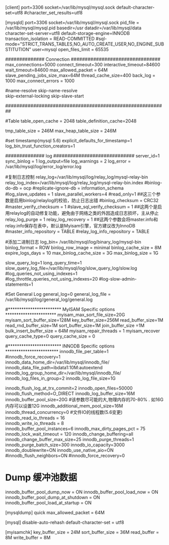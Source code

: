 [client]
port=3306
socket=/var/lib/mysql/mysql.sock
default-character-set=utf8
#character_set_results=utf8

[mysqld]
port=3306
socket=/var/lib/mysql/mysql.sock
pid_file = /var/lib/mysql/mysql.pid
basedir=/usr
datadir=/var/lib/mysql/data
character-set-server=utf8
default-storage-engine=INNODB
transaction_isolation = READ-COMMITTED
#sql-mode="STRICT_TRANS_TABLES,NO_AUTO_CREATE_USER,NO_ENGINE_SUBSTITUTION"
user=mysql
open_files_limit = 65535

##############  Connection ################################
max_connections=5000
connect_timeout=300
interactive_timeout=84600
wait_timeout=84600
max_allowed_packet = 64M
slave_pending_jobs_size_max=64M
thread_cache_size=400
back_log = 1000
max_connect_errors = 1000

#name-resolve
skip-name-resolve          
skip-external-locking
skip-slave-start

##########################################################

#Table
table_open_cache = 2048
table_definition_cache=2048

tmp_table_size = 246M 
max_heap_table_size = 246M

#set timestamp(mysql 5.6)
explicit_defaults_for_timestamp=1
log_bin_trust_function_creators=1

##############  log  #############################
server_id=1
sync_binlog = 1
log_output=file
log_warnings = 2
log_error = /var/lib/mysql/log/error_log/error.log

#复制日志控制
relay_log=/var/lib/mysql/log/relay_log/mysql-relay-bin
relay_log_index=/var/lib/mysql/log/relay_log/mysql-relay-bin.index
#binlog-do-db = ocp
#replicate-ignore-db = information_schema
#log_slave_updates = 1
slave_parallel_workers=4
#read_only=1
##这三个参数是启用binlog/relaylog的校验，防止日志出错
#binlog_checksum = CRC32
#master_verify_checksum = 1
#slave_sql_verify_checksum = 1
##这两个是启用relaylog的自动修复功能，避免由于网络之类的外因造成日志损坏，主从停止
relay_log_purge = 1
relay_log_recovery = 1
##这两个参数会将master.info和relay.info保存在表中，默认是Myisam引擎，官方建议改为InnoDB
#master_info_repository = TABLE
#relay_log_info_repository = TABLE


#添加二进制日志
log_bin= /var/lib/mysql/log/binary_log/mysql-bin
binlog_format = ROW
binlog_row_image = minimal
binlog_cache_size = 8M
expire_logs_days = 10
max_binlog_cache_size = 3G
max_binlog_size = 1G

slow_query_log=1
long_query_time=1
slow_query_log_file=/var/lib/mysql/log/slow_query_log/slow.log
#log_queries_not_using_indexes=1
#log_throttle_queries_not_using_indexes=20
#log-slow-admin-statements=1

#Set General Log
general_log=0
general_log_file = /var/lib/mysql/log/general_log/general.log

#************************ MyISAM Specific options ***********************
myisam_max_sort_file_size=20G
myisam_sort_buffer_size=128M
key_buffer_size=256M 
read_buffer_size=1M 
read_rnd_buffer_size=1M
sort_buffer_size=1M
join_buffer_size =1M
bulk_insert_buffer_size = 64M
myisam_repair_threads = 1
myisam_recover                   
query_cache_type=0
query_cache_size = 0

#************************ INNODB Specific options ************************
innodb_file_per_table=1
#innodb_force_recovery=1
innodb_data_home_dir=/var/lib/mysql/innodb_file/ 
innodb_data_file_path=ibdata1:10M:autoextend
innodb_log_group_home_dir=/var/lib/mysql/innodb_file/
innodb_log_files_in_group=2
innodb_log_file_size=1G

innodb_flush_log_at_trx_commit=2
innodb_open_files=50000
innodb_flush_method=O_DIRECT
innodb_log_buffer_size=16M
innodb_buffer_pool_size=20G   #该参数尽可能的大,物理内存的70-80% . 如16G内存可以设置12G
innodb_additional_mem_pool_size=16M
innodb_thread_concurrency=0
#文件IO的线程数(5.6变更)
innodb_read_io_threads = 16  
innodb_write_io_threads = 8  
innodb_buffer_pool_instances=6
innodb_max_dirty_pages_pct = 75
innodb_lock_wait_timeout = 120
innodb_change_buffering=all
innodb_change_buffer_max_size=25
innodb_purge_threads=1
innodb_purge_batch_size=300
innodb_io_capacity=3000
innodb_doublewrite=ON
innodb_use_native_aio=ON
#innodb_flush_neighbors=ON
#innodb_force_recovery=0

# Dump 缓冲池数据
innodb_buffer_pool_dump_now = ON
innodb_buffer_pool_load_now = ON
innodb_buffer_pool_dump_at_shutdown = ON
innodb_buffer_pool_load_at_startup = ON

[mysqldump]
quick
max_allowed_packet = 64M

[mysql]
disable-auto-rehash
default-character-set = utf8 

[myisamchk]
key_buffer_size = 24M
sort_buffer_size = 36M
read_buffer = 8M
write_buffer = 8M
